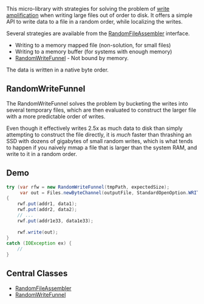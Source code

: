 This micro-library with strategies for solving the problem of [write amplification](https://en.wikipedia.org/wiki/Write_amplification) when
writing large files out of order to disk.  It offers a simple API to write data to a file in a 
random order, while localizing the writes.

Several strategies are available from the [RandomFileAssembler](java/nu/marginalia/rwf/RandomFileAssembler.java) 
interface.

* Writing to a memory mapped file (non-solution, for small files)
* Writing to a memory buffer (for systems with enough memory)
* [RandomWriteFunnel](java/nu/marginalia/rwf/RandomWriteFunnel.java) - Not bound by memory. 

The data is written in a native byte order.

## RandomWriteFunnel

The RandomWriteFunnel solves the problem by bucketing the writes into several temporary files,
which are then evaluated to construct the larger file with a more predictable order of writes.

Even though it effectively writes 2.5x as much data to disk than simply attempting to 
construct the file directly, it is *much* faster than thrashing an SSD with dozens of gigabytes
of small random writes, which is what tends to happen if you naively mmap a file that is larger
than the system RAM, and write to it in a random order.

## Demo
```java
try (var rfw = new RandomWriteFunnel(tmpPath, expectedSize);
     var out = Files.newByteChannel(outputFile, StandardOpenOption.WRITE)) 
{
    rwf.put(addr1, data1);
    rwf.put(addr2, data2);
    // ...
    rwf.put(addr1e33, data1e33);
    
    rwf.write(out);
}
catch (IOException ex) {
    //
}
```


## Central Classes

* [RandomFileAssembler](java/nu/marginalia/rwf/RandomFileAssembler.java)
* [RandomWriteFunnel](java/nu/marginalia/rwf/RandomWriteFunnel.java)